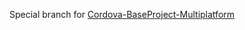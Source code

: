 Special branch for [Cordova-BaseProject-Multiplatform](https://github.com/CKGrafico/Cordova-BaseProject-Multiplatform)
